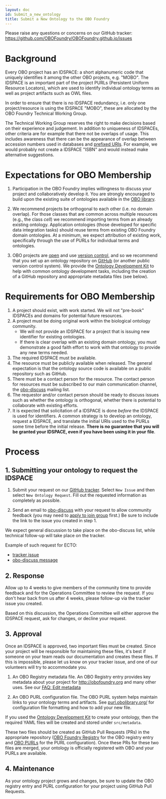 ```yaml
---
layout: doc
id: Submit_a_new_ontology
title: Submit a New Ontology to the OBO Foundry
---
```


Please raise any questions or concerns on our GitHub tracker: https://github.com/OBOFoundry/OBOFoundry.github.io/issues


# Background

Every OBO project has an IDSPACE: a short alphanumeric code that uniquely identifies it among the other OBO projects, e.g. "MOBO". The IDSPACE is an important part of the project PURLs (Persistent Uniform Resource Locators), which are used to identify individual ontology terms as well as project artifacts such as OWL files.

In order to ensure that there is no IDSPACE redundancy, i.e. only one project/resource is using the IDSPACE "MOBO", these are allocated by the OBO Foundry Technical Working Group.

The Technical Working Group reserves the right to make decisions based on their experience and judgement. In addition to uniqueness of IDSPACEs, other criteria are for example that there not be overlaps of usage. This includes awareness that there can be the appearance of overlap between accession numbers used in databases and [prefixed URIs](http://www.w3.org/TR/curie/). For example, we would probably not create a IDSPACE "ISBN" and would instead make alternative suggestions.


# Expectations for OBO Membership

1. Participation in the OBO Foundry implies willingness to discuss your project and collaboratively develop it. You are strongly encouraged to build upon the existing suite of ontologies available in the [OBO library](http://obofoundry.org).

2. We recommend projects be orthogonal to each other (i.e. no domain overlap). For those classes that are common across multiple resources (e.g., the class _cell_) we recommend importing terms from an already existing ontology. Application ontologies (those developed for specific data integration tasks) should reuse terms from existing OBO Foundry domain ontologies. At a minimum, we expect attribution of existing work, specifically through the use of PURLs for individual terms and ontologies.

3. OBO projects are [open](http://obofoundry.org/principles/fp-001-open.html) and use [version control](http://obofoundry.org/principles/fp-004-versioning.html), and so we recommend that you set up an ontology repository on [GitHub](https://github.com) (or another public version control system). We provide the [Ontology Development Kit](https://github.com/INCATools/ontology-development-kit) to help with common ontology development tasks, including the creation of a GitHub repository and appropriate metadata files (see below).


# Requirements for OBO Membership

1. A project should exist, with work started. We will not "pre-book" IDSPACEs and domains for potential future resources.
2. A project must be doing original work within the biological ontology community. 
    * We will not provide an IDSPACE for a project that is issuing new identifier for existing ontologies.
    * If there is clear overlap with an existing domain ontology, you must demonstrate a good faith effort to work with that ontology to provide any new terms needed.
3. The required IDSPACE must be available.
4. The resource must be publicly available when released. The general expectation is that the ontology source code is available on a public repository such as GitHub.
5. There must be a contact person for the resource. The contact person for resources must be subscribed to our main communication channel, the [obo-discuss](https://groups.google.com/forum/#!forum/obo-discuss) mailing list.
6. The requestor and/or contact person should be ready to discuss issues such as whether the ontology is orthogonal, whether there is potential to collaborate with existing efforts.
7. It is expected that solicitation of a IDSPACE is done _before_ the IDSPACE is used for identifiers. A common strategy is to develop an ontology, request a IDSPACE, and translate the initial URIs used to the PURLs some time before the initial release.  **There is no guarantee that you will be granted your IDSPACE, even if you have been using it in your file**.


# Process

## 1. Submitting your ontology to request the IDSPACE

1. Submit your request on our [GitHub tracker](https://github.com/OBOFoundry/OBOFoundry.github.io/issues). Select `New Issue` and then select `New Ontology Request`. Fill out the requested information as completely as possible.

2. Send an email to [obo-discuss](mailto:obo-discuss@googlegroups.com) with your request to allow community feedback (you may need to [apply to join group](https://groups.google.com/forum/#!forum/obo-discuss) first.) Be sure to include the link to the issue you created in step 1.

We expect general discussion to take place on the obo-discuss list, while technical follow-up will take place on the tracker.

Example of such request for ECTO:

* [tracker issue](https://github.com/OBOFoundry/OBOFoundry.github.io/issues/397)
* [obo-discuss message](https://groups.google.com/forum/#!msg/obo-discuss/Mfbrg5cJ2lM/17HfTEnJDAAJ)


## 2. Response

Allow up to 4 weeks to give members of the community time to provide feedback and for the Operations Committee to review the request. If you don't hear back from us after 4 weeks, please follow-up via the tracker issue you created.

Based on this discussion, the Operations Committee will either approve the IDSPACE request, ask for changes, or decline your request.


## 3. Approval

Once an IDSPACE is approved, two important files must be created. Since your project will be responsible for maintaining these files, it's best if someone on your team reads our documentation and creates these files. If this is impossible, please let us know on your tracker issue, and one of our volunteers will try to accommodate you.

1. An OBO Registry metadata file. An OBO Registry entry provides key metadata about your project for <http://obofoundry.org> and many other uses. See our [FAQ: Edit metadata](http://obofoundry.github.io/faq/how-do-i-edit-metadata.html)

2. An OBO PURL configuration file. The OBO PURL system helps maintain links to your ontology terms and artifacts. See [purl.obolibrary.org/](https://github.com/OBOFoundry/purl.obolibrary.org/) for configuration file formatting and how to add your new file.

If you used the [Ontology Development Kit](https://github.com/INCATools/ontology-development-kit) to create your ontology, then the required YAML files will be created and stored under `src/metadata`.

These two files should be created as GitHub Pull Requests (PRs) in the appropriate repository ([OBO Foundry Registry](https://github.com/OBOFoundry/OBOFoundry.github.io) for the OBO registry entry and [OBO PURLs](https://github.com/OBOFoundry/purl.obolibrary.org/) for the PURL configuration). Once these PRs for these two files are merged, your ontology is officially registered with OBO and your PURLs are available.


## 4. Maintenance

As your ontology project grows and changes, be sure to update the OBO registry entry and PURL configuration for your project using GitHub Pull Requests.
